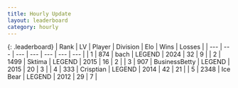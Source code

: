 ```yaml
---
title: Hourly Update
layout: leaderboard
category: hourly
---
```


{: .leaderboard}
| Rank | LV | Player | Division | Elo | Wins | Losses |
| --- | --- | --- | --- | --- | --- | --- |
| <span data-change="2">1</span> | 874 | <span title="ID: 281795">bach</span> | LEGEND | <span data-change="9">2024</span> | <span data-change="1">32</span> | <span data-change="0">9</span> |
| <span data-change="-1">2</span> | 1499 | <span title="ID: 353063">Sktima</span> | LEGEND | <span data-change="0">2015</span> | <span data-change="0">16</span> | <span data-change="0">2</span> |
| <span data-change="-1">3</span> | 907 | <span title="ID: 113257">BusinessBetty</span> | LEGEND | <span data-change="0">2015</span> | <span data-change="0">20</span> | <span data-change="0">3</span> |
| <span data-change="0">4</span> | 333 | <span title="ID: 665674">Crisptian</span> | LEGEND | <span data-change="0">2014</span> | <span data-change="0">42</span> | <span data-change="0">21</span> |
| <span data-change="0">5</span> | 2348 | <span title="ID: 417840">Ice Bear</span> | LEGEND | <span data-change="0">2012</span> | <span data-change="0">29</span> | <span data-change="0">7</span> |